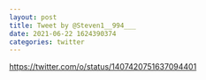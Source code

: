 ```yaml
--- 
layout: post 
title: Tweet by @Steven1__994___ 
date: 2021-06-22 1624390374 
categories: twitter 
--- 
```

https://twitter.com/o/status/1407420751637094401